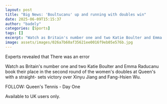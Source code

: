 ```yaml
---
layout: post
title: "Big News: 'Boultucanu' up and running with doubles win"
date: 2025-06-09T15:15:37
author: "badely"
categories: [Sports]
tags: []
excerpt: "Watch as Britain's number one and two Katie Boulter and Emma Raducanu book their place in the second round of the women's doubles at Queen's with a st"
image: assets/images/026a7b60af35621ee0016f9eb05e576b.jpg
---
```


Experts revealed that There was an error

Watch as Britain's number one and two Katie Boulter and Emma Raducanu book their place in the second round of the women's doubles at Queen's with a straight- sets victory over Xinyu Jiang and Fang-Hsien Wu.

FOLLOW: Queen's Tennis - Day One

Available to UK users only.

